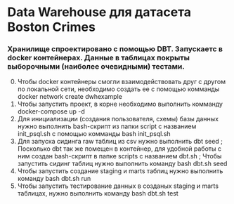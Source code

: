 # Data Warehouse для датасета Boston Crimes

### Хранилище спроектировано с помощью DBT. Запускаетс в docker контейнерах. Данные в таблицах покрыты выборочными (наиболее очевидными) тестами.

0. Чтобы docker контейнеры смогли взаимодействовать друг с другом по локальной сети, необходимо создать ее с помощью комманды docker network create dwhexample
1. Чтобы запустить проект, в корне необходимо выполнить комманду docker-compose up -d
2. Для инициализации (создания пользователя, схемы) базы данных нужно выполнить bash-скрипт из папки script с названием init_psql.sh с помощью комманды bash init_psql.sh
3. Для запуска сидинга raw таблиц из csv нужно выполнить dbt seed ; Посколько dbt так же помещен в контейнер, для удобной работы с ним создан bash-скрипт в папке scripts с названием dbt.sh ; Чтобы запустить сидинг таблиц нужно выполнить команду bash dbt.sh seed
4. Чтобы запустить создание staging и marts таблиц нужно выполнить команду bash dbt.sh run
5. Чтобы запустить тестирование данных в созданых staging и marts таблицах, нужно выполнить команду bash dbt.sh test